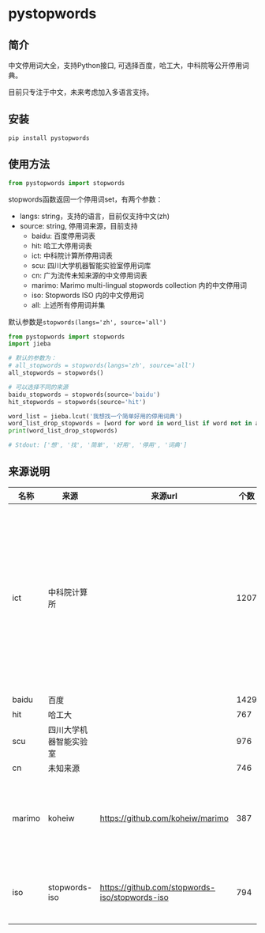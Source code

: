 #  pystopwords

## 简介
中文停用词大全，支持Python接口, 可选择百度，哈工大，中科院等公开停用词典。

目前只专注于中文，未来考虑加入多语言支持。

## 安装

```shell
pip install pystopwords
```

## 使用方法

```python
from pystopwords import stopwords
```


stopwords函数返回一个停用词set，有两个参数：

 - langs: string，支持的语言，目前仅支持中文(zh)
 - source: string, 停用词来源，目前支持
      - baidu: 百度停用词表
      - hit: 哈工大停用词表
      - ict: 中科院计算所停用词表
      - scu: 四川大学机器智能实验室停用词库
      - cn: 广为流传未知来源的中文停用词表
      - marimo: Marimo multi-lingual stopwords collection 内的中文停用词
      - iso: Stopwords ISO 内的中文停用词
      - all: 上述所有停用词并集

默认参数是`stopwords(langs='zh', source='all')`


```python
from pystopwords import stopwords
import jieba

# 默认的参数为：
# all_stopwords = stopwords(langs='zh', source='all')
all_stopwords = stopwords()

# 可以选择不同的来源
baidu_stopwords = stopwords(source='baidu')
hit_stopwords = stopwords(source='hit')

word_list = jieba.lcut('我想找一个简单好用的停用词典')
word_list_drop_stopwords = [word for word in word_list if word not in all_stopwords]
print(word_list_drop_stopwords)

# Stdout: ['想', '找', '简单', '好用', '停用', '词典']
```


## 来源说明



| 名称   | 来源                   | 来源url                                        | 个数 | 备注                                                       |
|--------|------------------------|------------------------------------------------|------|------------------------------------------------------------|
| ict    | 中科院计算所           |                                           | 1207 | 网络上大部分很多链接失效，而且一共1207个，不是网传的1208个 |
| baidu  | 百度                   |                                                | 1429 |                                                            |
| hit    | 哈工大                 |                                                |  767 |                                                            |
| scu    | 四川大学机器智能实验室 |                                                |  976 |                                                            |
| cn     | 未知来源               |                                                |  746 |                                                            |
| marimo | koheiw                 | https://github.com/koheiw/marimo               |  387 | 原始文件有更细致的分类体系                                 |
| iso    | stopwords-iso          | https://github.com/stopwords-iso/stopwords-iso |  794 | 原始文件支持很多语言                                       |





